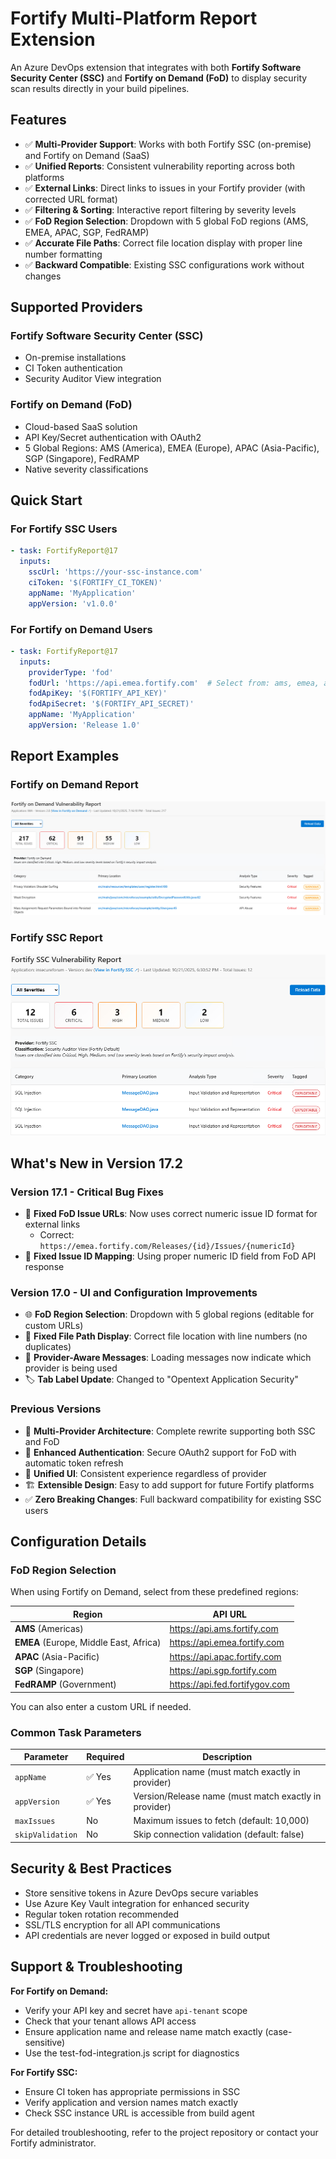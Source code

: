 # Fortify Multi-Platform Report Extension

An Azure DevOps extension that integrates with both **Fortify Software Security Center (SSC)** and **Fortify on Demand (FoD)** to display security scan results directly in your build pipelines.

## Features

- ✅ **Multi-Provider Support**: Works with both Fortify SSC (on-premise) and Fortify on Demand (SaaS)
- ✅ **Unified Reports**: Consistent vulnerability reporting across both platforms
- ✅ **External Links**: Direct links to issues in your Fortify provider (with corrected URL format)
- ✅ **Filtering & Sorting**: Interactive report filtering by severity levels
- ✅ **FoD Region Selection**: Dropdown with 5 global FoD regions (AMS, EMEA, APAC, SGP, FedRAMP)
- ✅ **Accurate File Paths**: Correct file location display with proper line number formatting
- ✅ **Backward Compatible**: Existing SSC configurations work without changes

## Supported Providers

### Fortify Software Security Center (SSC)
- On-premise installations
- CI Token authentication
- Security Auditor View integration

### Fortify on Demand (FoD)
- Cloud-based SaaS solution
- API Key/Secret authentication with OAuth2
- 5 Global Regions: AMS (America), EMEA (Europe), APAC (Asia-Pacific), SGP (Singapore), FedRAMP
- Native severity classifications

## Quick Start

### For Fortify SSC Users
```yaml
- task: FortifyReport@17
  inputs:
    sscUrl: 'https://your-ssc-instance.com'
    ciToken: '$(FORTIFY_CI_TOKEN)'
    appName: 'MyApplication'
    appVersion: 'v1.0.0'
```

### For Fortify on Demand Users
```yaml
- task: FortifyReport@17
  inputs:
    providerType: 'fod'
    fodUrl: 'https://api.emea.fortify.com'  # Select from: ams, emea, apac, sgp, fed
    fodApiKey: '$(FORTIFY_API_KEY)'
    fodApiSecret: '$(FORTIFY_API_SECRET)'
    appName: 'MyApplication'
    appVersion: 'Release 1.0'
```

## Report Examples

### Fortify on Demand Report
![Fortify on Demand Report Example](images/FoD-result-page.png)

### Fortify SSC Report
![Fortify SSC Report Example](images/ssc-result-page.png)

## What's New in Version 17.2

### Version 17.1 - Critical Bug Fixes
- 🔗 **Fixed FoD Issue URLs**: Now uses correct numeric issue ID format for external links
  - Correct: `https://emea.fortify.com/Releases/{id}/Issues/{numericId}`
- 🐛 **Fixed Issue ID Mapping**: Using proper numeric ID field from FoD API response

### Version 17.0 - UI and Configuration Improvements
- 🌐 **FoD Region Selection**: Dropdown with 5 global regions (editable for custom URLs)
- 📁 **Fixed File Path Display**: Correct file location with line numbers (no duplicates)
- 💬 **Provider-Aware Messages**: Loading messages now indicate which provider is being used
- 🏷️ **Tab Label Update**: Changed to "Opentext Application Security"

### Previous Versions
- 🚀 **Multi-Provider Architecture**: Complete rewrite supporting both SSC and FoD
- 🔐 **Enhanced Authentication**: Secure OAuth2 support for FoD with automatic token refresh
- 🎨 **Unified UI**: Consistent experience regardless of provider
- 🏗️ **Extensible Design**: Easy to add support for future Fortify platforms
- ✅ **Zero Breaking Changes**: Full backward compatibility for existing SSC users

## Configuration Details

### FoD Region Selection

When using Fortify on Demand, select from these predefined regions:

| Region | API URL |
|--------|---------|
| **AMS** (Americas) | https://api.ams.fortify.com |
| **EMEA** (Europe, Middle East, Africa) | https://api.emea.fortify.com |
| **APAC** (Asia-Pacific) | https://api.apac.fortify.com |
| **SGP** (Singapore) | https://api.sgp.fortify.com |
| **FedRAMP** (Government) | https://api.fed.fortifygov.com |

You can also enter a custom URL if needed.

### Common Task Parameters

| Parameter | Required | Description |
|-----------|----------|-------------|
| `appName` | ✅ Yes | Application name (must match exactly in provider) |
| `appVersion` | ✅ Yes | Version/Release name (must match exactly in provider) |
| `maxIssues` | No | Maximum issues to fetch (default: 10,000) |
| `skipValidation` | No | Skip connection validation (default: false) |

## Security & Best Practices

- Store sensitive tokens in Azure DevOps secure variables
- Use Azure Key Vault integration for enhanced security
- Regular token rotation recommended
- SSL/TLS encryption for all API communications
- API credentials are never logged or exposed in build output

## Support & Troubleshooting

**For Fortify on Demand:**
- Verify your API key and secret have `api-tenant` scope
- Check that your tenant allows API access
- Ensure application name and release name match exactly (case-sensitive)
- Use the test-fod-integration.js script for diagnostics

**For Fortify SSC:**
- Ensure CI token has appropriate permissions in SSC
- Verify application and version names match exactly
- Check SSC instance URL is accessible from build agent

For detailed troubleshooting, refer to the project repository or contact your Fortify administrator.